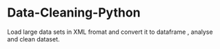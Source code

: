 # Data-Cleaning-Python
Load large data sets in XML fromat and convert it to dataframe , analyse and clean dataset.
